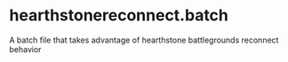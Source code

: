 # hearthstonereconnect.batch
A batch file that takes advantage of hearthstone battlegrounds reconnect behavior
